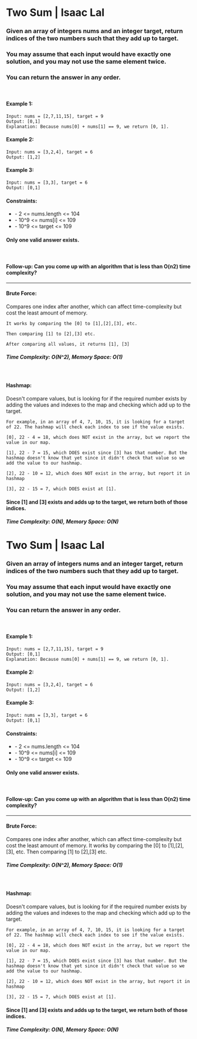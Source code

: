 # Two Sum | Isaac Lal

### Given an array of integers nums and an integer target, return indices of the two numbers such that they add up to target.

### You may assume that each input would have exactly one solution, and you may not use the same element twice.

### You can return the answer in any order.

<br>

#### Example 1:
    Input: nums = [2,7,11,15], target = 9
    Output: [0,1]
    Explanation: Because nums[0] + nums[1] == 9, we return [0, 1].
  
#### Example 2:
    Input: nums = [3,2,4], target = 6
    Output: [1,2]
    
#### Example 3:
    Input: nums = [3,3], target = 6
    Output: [0,1]
 
#### Constraints:
<ul>
<li>- 2 <= nums.length <= 104</li>
<li>- 10^9 <= nums[i] <= 109</li>
<li>- 10^9 <= target <= 109</li>
</ul>
 
#### Only one valid answer exists.

<br>

#### Follow-up: Can you come up with an algorithm that is less than O(n2) time complexity?

----------------------------------------------------------

#### Brute Force: 
Compares one index after another, which can affect time-complexity but cost the least amount of memory. 

```
It works by comparing the [0] to [1],[2],[3], etc. 

Then comparing [1] to [2],[3] etc.

After comparing all values, it returns [1], [3]
```

##### Time Complexity: O(N^2), Memory Space: O(1)

<br>

#### Hashmap: 
Doesn't compare values, but is looking for if the required number exists by adding the values and indexes to the map and checking which add up to the target.

```
For example, in an array of 4, 7, 10, 15, it is looking for a target of 22. The hashmap will check each index to see if the value exists. 

[0], 22 - 4 = 18, which does NOT exist in the array, but we report the value in our map.

[1], 22 - 7 = 15, which DOES exist since [3] has that number. But the hashmap doesn't know that yet since it didn't check that value so we add the value to our hashmap.

[2], 22 - 10 = 12, which does NOT exist in the array, but report it in hashmap

[3], 22 - 15 = 7, which DOES exist at [1]. 
```

#### Since [1] and [3] exists and adds up to the target, we return both of those indices.

##### Time Complexity: O(N), Memory Space: O(N)

# Two Sum | Isaac Lal

### Given an array of integers nums and an integer target, return indices of the two numbers such that they add up to target.

### You may assume that each input would have exactly one solution, and you may not use the same element twice.

### You can return the answer in any order.

<br>

#### Example 1:
    Input: nums = [2,7,11,15], target = 9
    Output: [0,1]
    Explanation: Because nums[0] + nums[1] == 9, we return [0, 1].
  
#### Example 2:
    Input: nums = [3,2,4], target = 6
    Output: [1,2]
    
#### Example 3:
    Input: nums = [3,3], target = 6
    Output: [0,1]
 
#### Constraints:
<ul>
<li>- 2 <= nums.length <= 104</li>
<li>- 10^9 <= nums[i] <= 109</li>
<li>- 10^9 <= target <= 109</li>
</ul>
 
#### Only one valid answer exists.

<br>

#### Follow-up: Can you come up with an algorithm that is less than O(n2) time complexity?

----------------------------------------------------------

#### Brute Force: 
Compares one index after another, which can affect time-complexity but cost the least amount of memory. It works by comparing the [0] to [1],[2],[3], etc. Then comparing [1] to [2],[3] etc.

##### Time Complexity: O(N^2), Memory Space: O(1)

<br>

#### Hashmap: 
Doesn't compare values, but is looking for if the required number exists by adding the values and indexes to the map and checking which add up to the target.

```
For example, in an array of 4, 7, 10, 15, it is looking for a target of 22. The hashmap will check each index to see if the value exists. 

[0], 22 - 4 = 18, which does NOT exist in the array, but we report the value in our map.

[1], 22 - 7 = 15, which DOES exist since [3] has that number. But the hashmap doesn't know that yet since it didn't check that value so we add the value to our hashmap.

[2], 22 - 10 = 12, which does NOT exist in the array, but report it in hashmap

[3], 22 - 15 = 7, which DOES exist at [1]. 
```

#### Since [1] and [3] exists and adds up to the target, we return both of those indices.

##### Time Complexity: O(N), Memory Space: O(N)

